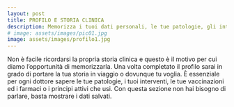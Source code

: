 ```yaml
---
layout: post
title: PROFILO E STORIA CLINICA
description: Memorizza i tuoi dati personali, le tue patologie, gli interventi eseguiti, le vaccinazioni e i farmaci in uso.
# image: assets/images/pic01.jpg
image: assets/images/profilo1.jpg
---
```


Non è facile ricordarsi la propria storia clinica e questo è il motivo per cui diamo
l’opportunità di memorizzarla. Una volta completato il profilo sarai in grado di
portare la tua storia in viaggio o dovunque tu voglia. È essenziale per ogni dottore
sapere le tue patologie, i tuoi interventi, le tue vaccinazioni ed i farmaci o i principi
attivi che usi. Con questa sezione non hai bisogno di parlare, basta mostrare i dati
salvati.